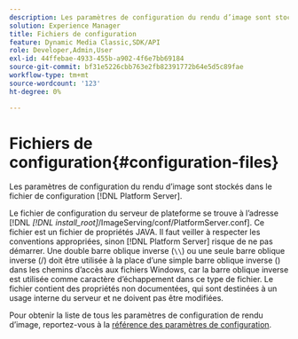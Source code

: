 ```yaml
---
description: Les paramètres de configuration du rendu d’image sont stockés dans le fichier de configuration  [!DNL Platform Server] .
solution: Experience Manager
title: Fichiers de configuration
feature: Dynamic Media Classic,SDK/API
role: Developer,Admin,User
exl-id: 44ffebae-4933-455b-a902-4f6e7bb69184
source-git-commit: bf31e5226cbb763e2fb82391772b64e5d5c89fae
workflow-type: tm+mt
source-wordcount: '123'
ht-degree: 0%

---
```


# Fichiers de configuration{#configuration-files}

Les paramètres de configuration du rendu d’image sont stockés dans le fichier de configuration [!DNL Platform Server].

Le fichier de configuration du serveur de plateforme se trouve à l’adresse [!DNL *[!DNL install_root]*/ImageServing/conf/PlatformServer.conf]. Ce fichier est un fichier de propriétés JAVA. Il faut veiller à respecter les conventions appropriées, sinon [!DNL Platform Server] risque de ne pas démarrer. Une double barre oblique inverse (`\\`) ou une seule barre oblique inverse (/) doit être utilisée à la place d’une simple barre oblique inverse (\) dans les chemins d’accès aux fichiers Windows, car la barre oblique inverse est utilisée comme caractère d’échappement dans ce type de fichier. Le fichier contient des propriétés non documentées, qui sont destinées à un usage interne du serveur et ne doivent pas être modifiées.

Pour obtenir la liste de tous les paramètres de configuration de rendu d’image, reportez-vous à la [référence des paramètres de configuration](../../../../../ir-api/server-admin/image-rendering-api-ref/c-ir-server-administration/c-ir-configuration-settings-reference/c-ir-configuration-settings-reference.md#concept-6947a512d4c94e9fb8a71b80243fee81).
